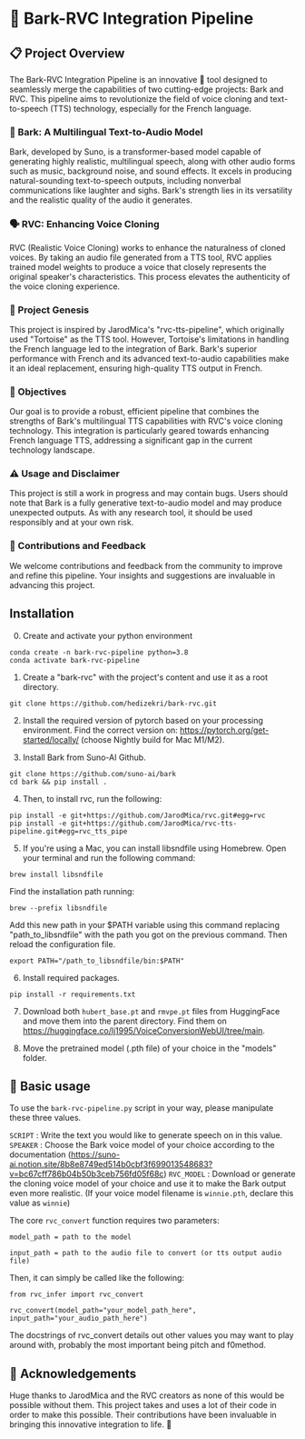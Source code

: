 # 🌟 Bark-RVC Integration Pipeline
## 📋 Project Overview

The Bark-RVC Integration Pipeline is an innovative 🚀 tool designed to seamlessly merge the capabilities of two cutting-edge projects: Bark and RVC. This pipeline aims to revolutionize the field of voice cloning and text-to-speech (TTS) technology, especially for the French language.

### 🎤 Bark: A Multilingual Text-to-Audio Model

Bark, developed by Suno, is a transformer-based model capable of generating highly realistic, multilingual speech, along with other audio forms such as music, background noise, and sound effects. It excels in producing natural-sounding text-to-speech outputs, including nonverbal communications like laughter and sighs. Bark's strength lies in its versatility and the realistic quality of the audio it generates.

### 🗣️ RVC: Enhancing Voice Cloning

RVC (Realistic Voice Cloning) works to enhance the naturalness of cloned voices. By taking an audio file generated from a TTS tool, RVC applies trained model weights to produce a voice that closely represents the original speaker's characteristics. This process elevates the authenticity of the voice cloning experience.

### 🌱 Project Genesis

This project is inspired by JarodMica's "rvc-tts-pipeline", which originally used "Tortoise" as the TTS tool. However, Tortoise's limitations in handling the French language led to the integration of Bark. Bark's superior performance with French and its advanced text-to-audio capabilities make it an ideal replacement, ensuring high-quality TTS output in French.

### 🎯 Objectives

Our goal is to provide a robust, efficient pipeline that combines the strengths of Bark's multilingual TTS capabilities with RVC's voice cloning technology. This integration is particularly geared towards enhancing French language TTS, addressing a significant gap in the current technology landscape.

### ⚠️ Usage and Disclaimer

This project is still a work in progress and may contain bugs. Users should note that Bark is a fully generative text-to-audio model and may produce unexpected outputs. As with any research tool, it should be used responsibly and at your own risk.

### 🙌 Contributions and Feedback

We welcome contributions and feedback from the community to improve and refine this pipeline. Your insights and suggestions are invaluable in advancing this project.

## Installation

0.  Create and activate your python environment

```
conda create -n bark-rvc-pipeline python=3.8
conda activate bark-rvc-pipeline
```

1. Create a "bark-rvc" with the project's content and use it as a root directory.
```
git clone https://github.com/hedizekri/bark-rvc.git
```

2. Install the required version of pytorch based on your processing environment. Find the correct version on: https://pytorch.org/get-started/locally/ (choose Nightly build for Mac M1/M2).

3. Install Bark from Suno-AI Github.

```
git clone https://github.com/suno-ai/bark
cd bark && pip install .
```

4. Then, to install rvc, run the following: 

```
pip install -e git+https://github.com/JarodMica/rvc.git#egg=rvc
pip install -e git+https://github.com/JarodMica/rvc-tts-pipeline.git#egg=rvc_tts_pipe
```

5. If you're using a Mac, you can install libsndfile using Homebrew. Open your terminal and run the following command:

```
brew install libsndfile
```

Find the installation path running:
```
brew --prefix libsndfile
```

Add this new path in your $PATH variable using this command replacing "path_to_libsndfile" with the path you got on the previous command. Then reload the configuration file.

```
export PATH="/path_to_libsndfile/bin:$PATH"
```

6. Install required packages.

```
pip install -r requirements.txt
```

7. Download both ```hubert_base.pt``` and ```rmvpe.pt``` files from HuggingFace and move them into the parent directory. Find them on https://huggingface.co/lj1995/VoiceConversionWebUI/tree/main.

8. Move the pretrained model (.pth file) of your choice in the "models" folder.

## 📖 Basic usage

To use the ```bark-rvc-pipeline.py``` script in your way, please manipulate these three values.

```SCRIPT``` : Write the text you would like to generate speech on in this value.
```SPEAKER``` : Choose the Bark voice model of your choice according to the documentation (https://suno-ai.notion.site/8b8e8749ed514b0cbf3f699013548683?v=bc67cff786b04b50b3ceb756fd05f68c)
```RVC_MODEL``` : Download or generate the cloning voice model of your choice and use it to make the Bark output even more realistic. (If your voice model filename is ```winnie.pth```, declare this value as ```winnie```)

The core ```rvc_convert``` function requires two parameters:

```model_path = path to the model```

```input_path = path to the audio file to convert (or tts output audio file)```

Then, it can simply be called like the following:

```
from rvc_infer import rvc_convert

rvc_convert(model_path="your_model_path_here", input_path="your_audio_path_here")
```

The docstrings of rvc_convert details out other values you may want to play around with, probably the most important being pitch and f0method.

## 🙏 Acknowledgements

Huge thanks to JarodMica and the RVC creators as none of this would be possible without them. This project takes and uses a lot of their code in order to make this possible. Their contributions have been invaluable in bringing this innovative integration to life. 🌟